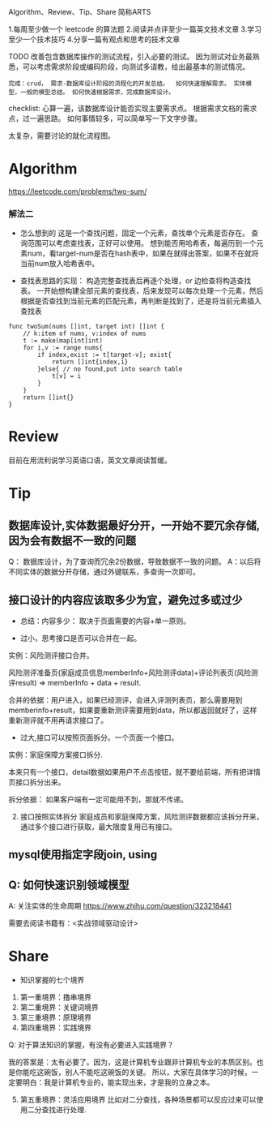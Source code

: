 Algorithm、Review、Tip、Share 简称ARTS

1.每周至少做一个 leetcode 的算法题 2.阅读并点评至少一篇英文技术文章 3.学习至少一个技术技巧 4.分享一篇有观点和思考的技术文章

TODO
改善包含数据库操作的测试流程，引入必要的测试。
因为测试对业务最熟悉，可以考虑需求阶段或编码阶段，向测试多请教，给出最基本的测试情况。

`完成：crud， 需求-数据库设计阶段的流程化的开发总结。 
如何快速理解需求。 实体模型，一般的模型总结。
如何快速根据需求，完成数据库设计。`

checklist: 心算一遍，该数据库设计能否实现主要需求点。 根据需求文档的需求点，过一遍思路。 如何事情较多，可以简单写一下文字步骤。

太复杂，需要讨论的就化流程图。

# Algorithm
https://leetcode.com/problems/two-sum/

### 解法二
* 怎么想到的
这是一个查找问题，固定一个元素，查找单个元素是否存在。 查询范围可以考虑查找表，正好可以使用。
想到能否用哈希表，每遍历到一个元素num，看target-num是否在hash表中，如果在就得出答案，如果不在就将当前num放入哈希表中。

* 查找表思路的实现： 构造完整查找表后再逐个处理，or 边检查将构造查找表。
一开始想构建全部元素的查找表，后来发现可以每次处理一个元素，然后根据是否查找到当前元素的匹配元素，再判断是找到了，还是将当前元素插入查找表

```
func twoSum(nums []int, target int) []int {
    // k:item of nums, v:index of nums
    t := make(map[int]int)
    for i,v := range nums{
        if index,exist := t[target-v]; exist{
            return []int{index,i}
        }else{ // no found,put into search table
            t[v] = i 
        }
    }
    return []int{}
}
```

# Review
目前在用流利说学习英语口语，英文文章阅读暂缓。

# Tip

## 数据库设计,实体数据最好分开，一开始不要冗余存储,因为会有数据不一致的问题
Q： 数据库设计，为了查询而冗余2份数据，导致数据不一致的问题。
A：以后将不同实体的数据分开存储，通过外键联系，多查询一次即可。

## 接口设计的内容应该取多少为宜，避免过多或过少
* 总结：内容多少： 取决于页面需要的内容+单一原则。

* 过小，思考接口是否可以合并在一起。

实例：风险测评接口合并。

风险测评准备页(家庭成员信息memberInfo+风险测评data)+评论列表页(风险测评result) => memberInfo + data + result.

合并的依据：用户进入，如果已经测评，会进入评测列表页，那么需要用到memberinfo+result，如果要重新测评需要用到data，所以都返回就好了，这样重新测评就不用再请求接口了。

* 过大,接口可以按照页面拆分。一个页面一个接口。

实例：家庭保障方案接口拆分.

本来只有一个接口，detail数据如果用户不点击按钮，就不要给前端，所有把详情页接口拆分出来。

拆分依据： 如果客户端有一定可能用不到，那就不传递。

2. 接口按照实体拆分
家庭成员和家庭保障方案，风险测评数据都应该拆分开来，通过多个接口进行获取，最大限度复用已有接口。

## mysql使用指定字段join, using 

## Q: 如何快速识别领域模型
A: 关注实体的生命周期
https://www.zhihu.com/question/323218441

需要去阅读书籍有：<实战领域驱动设计>

# Share
* 知识掌握的七个境界
1. 第一重境界：撸串境界
2. 第二重境界：关键词境界
3. 第三重境界：原理境界
4. 第四重境界：实践境界

Q: 对于算法知识的掌握，有没有必要进入实践境界？ 

我的答案是：太有必要了。因为，这是计算机专业跟非计算机专业的本质区别。也是你能吃这碗饭，别人不能吃这碗饭的关键。
所以，大家在具体学习的时候，一定要明白：我是计算机专业的，能实现出来，才是我的立身之本。

5. 第五重境界：灵活应用境界
比如对二分查找，各种场景都可以反应过来可以使用二分查找进行处理.

